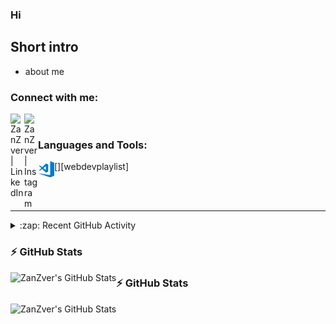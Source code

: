 ### Hi

## Short intro

- about me

### Connect with me:
[<img align="left" alt="ZanZver | LinkedIn" width="22px" src="https://cdn.jsdelivr.net/npm/simple-icons@v3/icons/linkedin.svg" />][linkedin]
[<img align="left" alt="ZanZver | Instagram" width="22px" src="https://cdn.jsdelivr.net/npm/simple-icons@v3/icons/instagram.svg" />][instagram]

<br />

### Languages and Tools:

[<img align="left" alt="Visual Studio Code" width="26px" src="https://raw.githubusercontent.com/github/explore/80688e429a7d4ef2fca1e82350fe8e3517d3494d/topics/visual-studio-code/visual-studio-code.png" />][webdevplaylist]

<br />
<br />

---


<details>
  <summary>:zap: Recent GitHub Activity</summary>
  
<!--START_SECTION:activity-->
1. ❗️ Closed issue [#8](https://github.com/ZanZver/free-developer-resources/issues/8) in [ZanZver/free-developer-resources](https://github.com/ZanZver/free-developer-resources)
2. 🗣 Commented on [#8](https://github.com/ZanZver/free-developer-resources/issues/8) in [ZanZver/free-developer-resources](https://github.com/ZanZver/free-developer-resources)
3. 🗣 Commented on [#7](https://github.com/ZanZver/free-developer-resources/issues/7) in [ZanZver/free-developer-resources](https://github.com/ZanZver/free-developer-resources)
4. 🎉 Merged PR [#7](https://github.com/ZanZver/free-developer-resources/pull/7) in [ZanZver/free-developer-resources](https://github.com/ZanZver/free-developer-resources)
5. 🗣 Commented on [#3](https://github.com/ZanZver/ZanZver-vscode-theme/issues/3) in [ZanZver/ZanZver-vscode-theme](https://github.com/ZanZver/ZanZver-vscode-theme)
<!--END_SECTION:activity-->

</details>


### :zap: GitHub Stats

<img align="left" alt="ZanZver's GitHub Stats" src="https://github-readme-stats.vercel.app/api?username=ZanZver&show_icons=true&theme=nightowl" />

### :zap: GitHub Stats

<img align="left" alt="ZanZver's GitHub Stats" src="https://github-readme-stats.vercel.app/api/top-langs/?username=ZanZver&layout=compact" />

[instagram]: https://www.instagram.com/zan_the_zver/
[linkedin]: https://www.linkedin.com/in/zan-zver/

